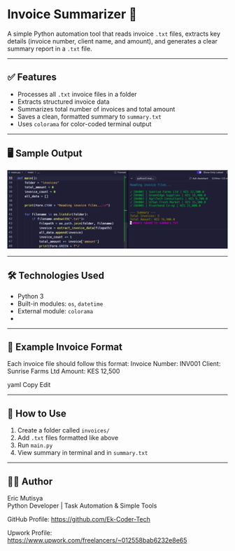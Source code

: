 # Invoice Summarizer 🧾

A simple Python automation tool that reads invoice `.txt` files, extracts key details (invoice number, client name, and amount), and generates a clear summary report in a `.txt` file.

---

## ✅ Features

- Processes all `.txt` invoice files in a folder
- Extracts structured invoice data
- Summarizes total number of invoices and total amount
- Saves a clean, formatted summary to `summary.txt`
- Uses `colorama` for color-coded terminal output

---

## 🖥️ Sample Output

![Invoice Summary Output](invoice_summarizer.png)

---

## 🛠 Technologies Used
- Python 3
- Built-in modules: `os`, `datetime`
- External module: `colorama`
- 
---

## 📁 Example Invoice Format

Each invoice file should follow this format:
Invoice Number: INV001
Client: Sunrise Farms Ltd
Amount: KES 12,500

yaml
Copy
Edit

---

## 🔄 How to Use

1. Create a folder called `invoices/`
2. Add `.txt` files formatted like above
3. Run `main.py`
4. View summary in terminal and in `summary.txt`
   
---

## 🧑‍💻 Author

Eric Mutisya  
Python Developer | Task Automation & Simple Tools

GitHub Profile: https://github.com/Ek-Coder-Tech

Upwork Profile: https://www.upwork.com/freelancers/~012558bab6232e8e65
